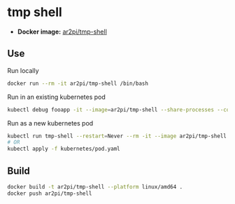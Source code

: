 # tmp shell

- **Docker image:** [ar2pi/tmp-shell](https://hub.docker.com/repository/docker/ar2pi/tmp-shell)

## Use

Run locally
```sh
docker run --rm -it ar2pi/tmp-shell /bin/bash
```

Run in an existing kubernetes pod
```sh
kubectl debug fooapp -it --image=ar2pi/tmp-shell --share-processes --copy-to=fooapp-debug
```

Run as a new kubernetes pod
```sh
kubectl run tmp-shell --restart=Never --rm -it --image ar2pi/tmp-shell -- /bin/bash
# OR
kubectl apply -f kubernetes/pod.yaml
```

## Build

```sh
docker build -t ar2pi/tmp-shell --platform linux/amd64 .
docker push ar2pi/tmp-shell
```
